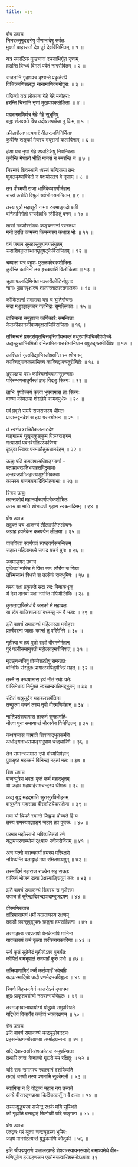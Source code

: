 ```yaml
---
title: ०३९

---
```

शेष उवाच  
निनदत्सुमृदङ्गेषु वीणानादेषु सर्वतः  
मुक्तो वाहस्ततो देव पुरं देवविनिर्मितम् ॥ १ ॥


यत्र स्फाटिक कुड्यानां रचनाभिर्गृहा नृणाम्  
हसन्ति विन्ध्यं विमलं पर्वतं नागसेवितम् ॥ २ ॥


राजतानि गृहाण्यत्र दृश्यन्ते प्रकृतेरपि  
विचित्रमणिसन्नद्धा नानामाणिक्यगोपुराः ॥ ३ ॥


पद्मिन्यो यत्र लोकानां गेहे गेहे मनोहराः  
हरन्ति चित्तानि नृणां मुखपद्मकलेक्षिताः ॥ ४ ॥


पद्मरागमणिर्यत्र गेहे गेहे सुभूमिषु  
बद्धः संलक्ष्यते विप्र तदोष्ठस्पर्धया नु किम् ॥ ५ ॥


क्रीडाशैलाः प्रत्यगारं नीलरत्नविनिर्मिताः  
कुर्वन्ति शङ्कां मेघस्य मयूराणां कलापिनाम् ॥ ६ ॥


हंसा यत्र नृणां गेहे स्फाटिकेषु नियन्त्रिताः  
कुर्वन्ति मेघान्नो भीतिं मानसं न स्मरन्ति च ॥ ७ ॥


निरन्तरं शिवस्थाने ध्वस्तं चन्द्रिकया तमः  
शुक्लकृष्णविभेदो न पक्षयोस्तत्र वै नृणाम् ॥ ८ ॥


तत्र वीरमणी राजा धार्मिकेष्वग्रणीर्महान्  
राज्यं करोति विपुलं सर्वभोगसमन्वितम् ॥ ९ ॥


तस्य पुत्रो महाशूरो नाम्ना रुक्माङ्गदो बली  
वनिताभिर्गतो रम्यदेहाभिः क्रीडितुं वनम् ॥ १० ॥


तासां मञ्जीरसंरावः कङ्कणानां रवस्तथा  
मनो हरति कामस्य किमन्यस्य कथात्र भोः ॥ ११ ॥


वनं जगाम सुमहत्सुपुष्पनगसंयुतम्  
सदाशिवकृतस्थानमृतुषट्कैर्विराजितम् ॥ १२ ॥


चम्पका यत्र बहुशः फुल्लकोरकशोभिताः  
कुर्वन्ति कामिनां तत्र हृच्छयार्तिं विलोकिताः ॥ १३ ॥


चूताः फलादिभिर्नम्रा मञ्जरीकोटिसंयुताः  
नागाः पुन्नागवृक्षाश्च शालास्तालास्तमालकाः ॥ १४ ॥


कोकिलानां समारावा यत्र च श्रुतिगोचराः  
सदा मधुपझङ्कार गतनिद्राः सुमल्लिकाः ॥ १५ ॥


दाडिमानां समूहाश्च कर्णिकारैः समन्विताः  
केतकीकानकीवन्यवृक्षराजिविराजिताः ॥ १६ ॥


तस्मिन्वने प्रमदसंयुतचित्तवृत्तिर्गायन्कलं मधुरवाग्विचिकीर्षयोच्चैः  
उद्यत्कुचाभिरभितो वनिताभिरागाच्छोभानिधान वपुरुद्गतभीर्विवेश ॥ १७ ॥


काश्चित्तं नृत्यविद्याभिस्तोषयन्ति स्म शोभनम्  
काश्चिद्गानकलाभिश्च काश्चिद्वाक्चतुरोचितैः ॥ १८ ॥


भ्रूसञ्ज्ञया पराः काश्चित्तोषयामासुरुन्मदाः  
परिरम्भणचातुर्यैस्तं हृष्टं विदधुः स्त्रियः ॥ १९ ॥


ताभिः पुष्पोच्चयं कृत्वा भूषयामास ताः स्त्रियः  
वाण्या कोमलया शंसन्रेमे कामवपुर्धरः ॥ २० ॥


एवं प्रवृत्ते समये राजराजस्य धीमतः  
प्रायात्तद्वनदेशं स हयः परमशोभनः ॥ २१ ॥


तं स्वर्णपत्ररचितैकललाटदेशं  
गङ्गासमं घुसृणकुङ्कुम पिञ्जराङ्गम्  
गत्यासमं पवनवेगतिरस्करिण्या  
दृष्ट्वा स्त्रियः परमकौतुकधामदेहम् ॥ २२ ॥


ऊचुः पतिं कमलमध्यपिशङ्गवर्णा -  
स्ताम्राधरप्रतिभयाहतविद्रुमाभाः  
दन्तव्रजप्रमितहास्यसुशोभिवक्त्राः  
कामस्य बाणनयनादिविमोहनाभाः ॥ २३ ॥


स्त्रिय ऊचुः  
कान्तकोयं महानर्वास्वर्णपत्रैकशोभितः  
कस्य वा भाति शोभाढ्यो गृहाण स्वबलादिमम् ॥ २४ ॥


शेष उवाच  
तदुक्तं वच आकर्ण्य लीलाललितलोचनः  
जग्राह हयमेकेन करपद्मेन लीलया ॥ २५ ॥


वाचयित्वा स्वर्णपत्रं स्पष्टवर्णसमन्वितम्  
जहास महिलामध्ये जगाद वचनं पुनः ॥ २६ ॥


रुक्माङ्गद उवाच  
पृथिव्यां नास्ति मे पित्रा समः शौर्येण च श्रिया  
तस्मिन्कथं विधत्ते स उत्सेकं रामभूमिपः ॥ २७ ॥


यस्य रक्षां प्रकुरुते सदा रुद्रः पिनाकधृक्  
यं देवा दानवा यक्षा नमन्ति मणिमौलिभिः ॥ २८ ॥


कुरुताद्वाजिमेधं वै जनको मे महाबलः  
या त्वेष वाजिशालायां बध्नन्तु मम वै भटाः ॥ २९ ॥


इति वाक्यं समाकर्ण्य महिलास्ता मनोहराः  
प्रहर्षवदना जाताः कान्तं तु परिरेभिरे ॥ ३० ॥


गृहीत्वा च हयं पुत्रो राज्ञो वीरमणेर्महान्  
पुरं पत्नीसमायुक्तो महोत्साहमवीविशत् ॥ ३१ ॥


मृदङ्गध्वनिषु प्रोच्चैराहतेषु समन्ततः  
बन्दिभिः संस्तुतः प्रागात्स्वपितुर्मन्दिरं महत् ॥ ३२ ॥


तस्मै स कथयामास हयं नीतं रघोः पतेः  
वाजिमेधाय निर्मुक्तं स्वच्छन्दगतिमद्भुतम् ॥ ३३ ॥


रक्षितं शत्रुसूदेन महाबलसमेतिना  
तच्छ्रुत्वा वचनं तस्य नृपो वीरमणिर्महान् ॥ ३४ ॥


नातिप्रशंसयामास तत्कर्म सुमहामतिः  
नीत्वा पुनः समायान्तं चौरस्येव विचेष्टितम् ॥ ३५ ॥


कथयामास जामात्रे शिवायाद्भुतकर्मणे  
अर्धाङ्गनाधरायाङ्गभूषाय चन्द्रधारिणे ॥ ३६ ॥


तेन सम्मन्त्रयामास नृपो वीरमणिर्महान्  
पुत्रसृष्टं महत्कर्म विनिन्द्यं महतां मतः ॥ ३७ ॥


शिव उवाच  
राजन्पुत्रेण भवतः कृतं कर्म महाद्भुतम्  
यो जहार महावाहंरामचन्द्रस्य धीमतः ॥ ३८ ॥


अद्य युद्धं महद्भाति सुरासुरविमोहनम्  
शत्रुघ्नेन महाराज्ञा वीरकोट्येकरक्षिणा ॥ ३९ ॥


मया यो ध्रियते स्वान्ते जिह्वया प्रोच्यते हि यः  
तस्य रामस्ययज्ञाङ्गं जहार तव पुत्रकः ॥ ४० ॥


परमत्र महाँल्लाभो भविष्यतितरां रणे  
यद्रामचरणाम्भोजं द्रक्ष्यामः स्वीयसेवितम् ॥ ४१ ॥


अत्र यत्नो महान्कार्यो हयस्य परिरक्षणे  
नयिष्यन्ति बलाद्वाहं मया रक्षितमप्यमुम् ॥ ४२ ॥


तस्मादिमं महाराज राज्येन सह सन्नतः  
वाजिनं भोजनं दत्वा प्रेक्षस्वाङ्घ्रियुगं ततः ॥ ४३ ॥


इति वाक्यं समाकर्ण्य शिवस्य स नृपोत्तमः  
उवाच तं सुरेन्द्रादिवन्द्यपादाम्बुजद्वयम् ॥ ४४ ॥


वीरमणिरुवाच  
क्षत्रियाणामयं धर्मो यत्प्रतापस्य रक्षणम्  
तदसौ क्रान्तुमुद्युक्तः क्रतुना हयसञ्ज्ञिना ॥ ४५ ॥


तस्माद्रक्ष्यः स्वप्रतापो येनकेनापि मानिना  
यावच्छक्यं कर्म कृत्वा शरीरव्ययकारिणा ॥ ४६ ॥


सर्वं कृतं सुतेनेदं गृहीतोऽश्व पुनर्यतः  
कोपितं रामभूपालं समयार्हं कुरु प्रभो ॥ ४७ ॥


क्षत्त्रियाणामिदं कर्म कर्तव्यार्हं भवेन्नहि  
यदकस्माद्रिपोः पादौ प्रणमेद्भयविह्वलः ॥ ४८ ॥


रिपवो विहसन्त्येनं कातरोऽयं नृपाधमः  
क्षुद्रः प्राकृतवन्नीचो नतवान्भयविह्वलः ॥ ४९ ॥


तस्माद्भवान्यथायोग्यं योद्धव्ये समुपस्थिते  
यद्विधेयं विचार्यैव कर्तव्यं भक्तरक्षणम् ॥ ५० ॥


शेष उवाच  
इति वाक्यं समाकर्ण्य चन्द्रचूडोवदद्वचः  
प्रहसन्मेघगम्भीरवाण्या सम्मोहयन्मनः ॥ ५१ ॥


यदि देवास्त्रयस्त्रिंशत्कोटयः समुपस्थिताः  
तथापि त्वत्तः केनाश्वो गृह्यते मम रक्षितुः ॥ ५२ ॥


यदि रामः समागत्य स्वात्मानं दर्शयिष्यति  
तदाहं चरणौ तस्य प्रणमामि सुकोमलौ ॥ ५३ ॥


स्वामिना न हि योद्धव्यं महान नय उच्यते  
अन्ये वीरास्तृणप्रायाः किञ्चित्कर्तुं न वै क्षमाः ॥ ५४ ॥


तस्माद्युद्ध्यस्व राजेन्द्र रक्षके मयि सुस्थिते  
को गृह्णाति बलाद्वाहं त्रिलोकी यदि सङ्गता ॥ ५५ ॥


शेष उवाच  
एतद्वचः परं श्रुत्वा चन्द्रचूडस्य भूमिपः  
जहर्ष मानसेऽत्यन्तं युद्धकर्मणि कौतुकी ॥ ५६ ॥


इति श्रीपद्मपुराणे पातालखण्डे शेषवात्स्यायनसंवादे रामाश्वमेधे वीर-  
मणिपुत्रेण हयग्रहणन्नाम एकोनचत्वारिंशत्तमोऽध्यायः ३९